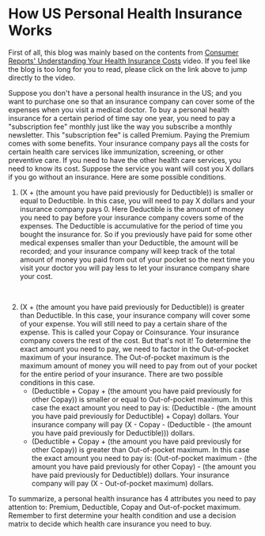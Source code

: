 # How US Personal Health Insurance Works

First of all, this blog was mainly based on the contents from [Consumer Reports' Understanding Your Health Insurance Costs](https://www.youtube.com/watch?v=DBTmNm8D-84) video. If you feel like the blog is too long for you to read, please click on the link above to jump directly to the video.

Suppose you don't have a personal health insurance in the US; and you want to purchase one so that an insurance company can cover some of the expenses when you visit a medical doctor. To buy a personal health insurance for a certain period of time say one year, you need to pay a "subscription fee" monthly just like the way you subscribe a monthly newsletter. This "subscription fee" is called Premium. Paying the Premium comes with some benefits. Your insurance company pays all the costs for certain health care services like immunization, screening, or other preventive care.
If you need to have the other health care services, you need to know its cost. Suppose the service you want will cost you X dollars if you go without an insurance. Here are some possible conditions.
1.  (X + (the amount you have paid previously for Deductible)) is smaller or equal to Deductible. In this case, you will need to pay X dollars and your insurance company pays 0. Here Deductible is the amount of money you need to pay before your insurance company covers some of the expenses. The Deductible is accumulative for the period of time you bought the insurance for. So if you previously have paid for some other medical expenses smaller than your Deductible, the amount will be recorded; and your insurance company will keep track of the total amount of money you paid from out of your pocket so the next time you visit your doctor you will pay less to let your insurance company share your cost.

<br>

2.  (X + (the amount you have paid previously for Deductible)) is greater than Deductible. In this case, your insurance company will cover some of your expense. You will still need to pay a certain share of the expense. This is called your Copay or Coinsurance. Your insurance company covers the rest of the cost. But that's not it! To determine the exact amount you need to pay, we need to factor in the Out-of-pocket maximum of your insurance. The Out-of-pocket maximum is the maximum amount of money you will need to pay from out of your pocket for the entire period of your insurance. There are two possible conditions in this case.<br>
    * (Deductible + Copay + (the amount you have paid previously for other Copay)) is smaller or equal to Out-of-pocket maximum. In this case the exact amount you need to pay is: (Deductible - (the amount you have paid previously for Deductible) + Copay) dollars. Your insurance company will pay (X - Copay - (Deductible - (the amount you have paid previously for Deductible))) dollars.
    * (Deductible + Copay + (the amount you have paid previously for other Copay)) is greater than Out-of-pocket maximum. In this case the exact amount you need to pay is: (Out-of-pocket maximum - (the amount you have paid previously for other Copay) - (the amount you have paid previously for Deductible)) dollars. Your insurance company will pay (X - Out-of-pocket maximum) dollars.

To summarize, a personal health insurance has 4 attributes you need to pay attention to: Premium, Deductible, Copay and Out-of-pocket maximum. Remember to first determine your health condition and use a decision matrix to decide which health care insurance you need to buy.
